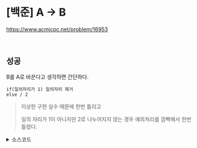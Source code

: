 # [백준] A -> B

https://www.acmicpc.net/problem/16953

<br>

## 성공

B를 A로 바꾼다고 생각하면 간단하다.

```
if(일의자리가 1) 일의자리 제거
else / 2
```

> 이상한 구현 실수 때문에 한번 틀리고
>
> 일의 자리가 1이 아니지만 2로 나누어지지 않는 경우 예외처리를 깜빡해서 한번 틀렸다.

<details><summary>소스코드</summary>

```java
import java.io.*;
import java.util.*;

public class Main {

    void solution() throws Exception {
        BufferedReader br = new BufferedReader(new InputStreamReader(System.in));

        StringTokenizer st = new StringTokenizer(br.readLine());
        int A = Integer.parseInt(st.nextToken());
        int B = Integer.parseInt(st.nextToken());

        int cnt = 0;
        while (A < B) {
            if (B % 10 == 1) B /= 10;
            else if(B%2 == 1) break;
            else B /= 2;
            cnt++;

            if (A == B) {
                System.out.println(cnt + 1);
                return;
            }
        }
        System.out.println(-1);

        br.close();
    }

    public static void main(String[] args) throws Exception {
        new Main().solution();
    }
}
```

</details>
